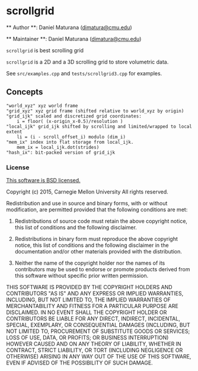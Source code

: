# scrollgrid

** Author **: Daniel Maturana (dimatura@cmu.edu)

** Maintainer **: Daniel Maturana (dimatura@cmu.edu)

`scrollgrid` is best scrolling grid

`scrollgrid` is a 2D and a 3D scrolling grid to store volumetric data.

See `src/examples.cpp` and `tests/scrollgrid3.cpp` for examples.


## Concepts

```
"world_xyz" xyz world frame
"grid_xyz" xyz grid frame (shifted relative to world_xyz by origin)
"grid_ijk" scaled and discretized grid coordinates:
    i = floor( (x-origin_x-0.5)/resolution ) 
"local_ijk" grid_ijk shifted by scrolling and limited/wrapped to local extent
    li = (i - scroll_offset_i) modulo (dim_i)
"mem_ix" index into flat storage from local_ijk.
    mem_ix = local_ijk.dot(strides)
"hash_ix": bit-packed version of grid_ijk
```


### License ###
[This software is BSD licensed.](http://opensource.org/licenses/BSD-3-Clause)
 
Copyright (c) 2015, Carnegie Mellon University
All rights reserved.

Redistribution and use in source and binary forms, with or without modification, are permitted provided that the following conditions are met:

1. Redistributions of source code must retain the above copyright notice, this list of conditions and the following disclaimer.

2. Redistributions in binary form must reproduce the above copyright notice, this list of conditions and the following disclaimer in the documentation and/or other materials provided with the distribution.

3. Neither the name of the copyright holder nor the names of its contributors may be used to endorse or promote products derived from this software without specific prior written permission.

THIS SOFTWARE IS PROVIDED BY THE COPYRIGHT HOLDERS AND CONTRIBUTORS "AS IS" AND ANY EXPRESS OR IMPLIED WARRANTIES, INCLUDING, BUT NOT LIMITED TO, THE IMPLIED WARRANTIES OF MERCHANTABILITY AND FITNESS FOR A PARTICULAR PURPOSE ARE DISCLAIMED. IN NO EVENT SHALL THE COPYRIGHT HOLDER OR CONTRIBUTORS BE LIABLE FOR ANY DIRECT, INDIRECT, INCIDENTAL, SPECIAL, EXEMPLARY, OR CONSEQUENTIAL DAMAGES (INCLUDING, BUT NOT LIMITED TO, PROCUREMENT OF SUBSTITUTE GOODS OR SERVICES; LOSS OF USE, DATA, OR PROFITS; OR BUSINESS INTERRUPTION) HOWEVER CAUSED AND ON ANY THEORY OF LIABILITY, WHETHER IN CONTRACT, STRICT LIABILITY, OR TORT (INCLUDING NEGLIGENCE OR OTHERWISE) ARISING IN ANY WAY OUT OF THE USE OF THIS SOFTWARE, EVEN IF ADVISED OF THE POSSIBILITY OF SUCH DAMAGE.
